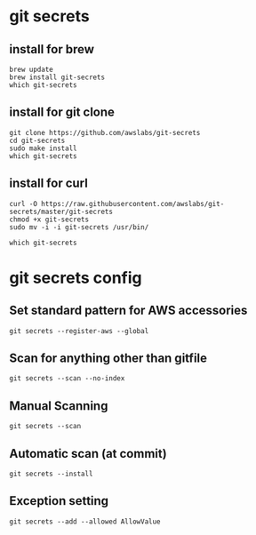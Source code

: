 # git secrets
## install for brew
```
brew update
brew install git-secrets
which git-secrets
```

## install for git clone
```
git clone https://github.com/awslabs/git-secrets
cd git-secrets
sudo make install
which git-secrets
```
## install for curl
```
curl -O https://raw.githubusercontent.com/awslabs/git-secrets/master/git-secrets
chmod +x git-secrets
sudo mv -i -i git-secrets /usr/bin/

which git-secrets
```

# git secrets config
## Set standard pattern for AWS accessories
```
git secrets --register-aws --global
```
## Scan for anything other than gitfile
```
git secrets --scan --no-index
```
## Manual Scanning
```
git secrets --scan
```
## Automatic scan (at commit)
```
git secrets --install 
```
## Exception setting
```
git secrets --add --allowed AllowValue
```